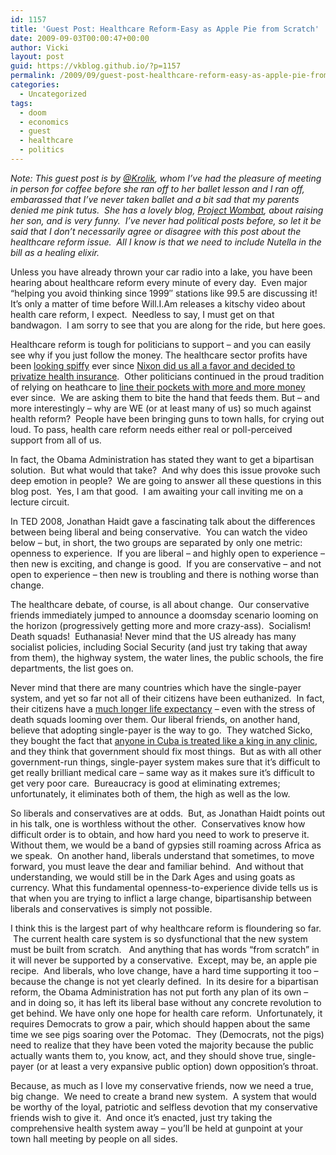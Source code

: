 ```yaml
---
id: 1157
title: 'Guest Post: Healthcare Reform-Easy as Apple Pie from Scratch'
date: 2009-09-03T00:00:47+00:00
author: Vicki
layout: post
guid: https://vkblog.github.io/?p=1157
permalink: /2009/09/guest-post-healthcare-reform-easy-as-apple-pie-from-scratch/
categories:
  - Uncategorized
tags:
  - doom
  - economics
  - guest
  - healthcare
  - politics
---
```

_Note: This guest post is by [@Krolik](http://twitter.com/krolik), whom I&#8217;ve had the pleasure of meeting in person for coffee before she ran off to her ballet lesson and I ran off, embarassed that I&#8217;ve never taken ballet and a bit sad that my parents denied me pink tutus.  She has a lovely blog, [Project Wombat](http://projectwombat.blogspot.com/), about raising her son, and is very funny.  I&#8217;ve never had political posts before, so let it be said that I don&#8217;t necessarily agree or disagree with this post about the healthcare reform issue.  All I know is that we need to include Nutella in the bill as a healing elixir._ 

Unless you have already thrown your car radio into a lake, you have been hearing about healthcare reform every minute of every day.  Even major &#8220;helping you avoid thinking since 1999&#8243; stations like 99.5 are discussing it!  It&#8217;s only a matter of time before Will.I.Am releases a kitschy video about health care reform, I expect.  Needless to say, I must get on that bandwagon.  I am sorry to see that you are along for the ride, but here goes.

Healthcare reform is tough for politicians to support &#8211; and you can easily see why if you just follow the money. The healthcare sector profits have been <a href="http://www.epi.org/analysis_and_opinion/entry/health_insurance_providers_find_ways_to_prosper_as_more_people_lose_coverag/" target="_blank">looking spiffy</a> ever since <a href="http://businesspractices.kaiserpapers.org/unauthorized-outline.html#1" target="_blank">Nixon did us all a favor and decided to privatize health insurance</a>.  Other politicians continued in the proud tradition of relying on heathcare to <a href="http://www.opensecrets.org/industries/indus.php?ind=H&goButt2.x=6&goButt2.y=7&goButt2=Submit" target="_blank">line their pockets with more and more money</a> ever since.  We are asking them to bite the hand that feeds them. But &#8211; and more interestingly &#8211; why are WE (or at least many of us) so much against health reform?  People have been bringing guns to town halls, for crying out loud. To pass, health care reform needs either real or poll-perceived support from all of us.

In fact, the Obama Administration has stated they want to get a bipartisan solution.  But what would that take?  And why does this issue provoke such deep emotion in people?  We are going to answer all these questions in this blog post.  Yes, I am that good.  I am awaiting your call inviting me on a lecture circuit.

In TED 2008, Jonathan Haidt gave a fascinating talk about the differences between being liberal and being conservative.  You can watch the video below &#8211; but, in short, the two groups are separated by only one metric: openness to experience.  If you are liberal &#8211; and highly open to experience &#8211; then new is exciting, and change is good.  If you are conservative &#8211; and not open to experience &#8211; then new is troubling and there is nothing worse than change.



The healthcare debate, of course, is all about change.  Our conservative friends immediately jumped to announce a doomsday scenario looming on the horizon (progressively getting more and more crazy-ass).  Socialism! Death squads!  Euthanasia! Never mind that the US already has many socialist policies, including Social Security (and just try taking that away from them), the highway system, the water lines, the public schools, the fire departments, the list goes on.

Never mind that there are many countries which have the single-payer system, and yet so far not all of their citizens have been euthanized.  In fact, their citizens have a [much longer life expectancy](http://en.wikipedia.org/wiki/List_of_countries_by_life_expectancy) &#8211; even with the stress of death squads looming over them. Our liberal friends, on another hand, believe that adopting single-payer is the way to go.  They watched Sicko, they bought the fact that <a href="http://www.nationalcenter.org/NPA557_Cuban_Health_Care.html" target="_blank">anyone in Cuba is treated like a king in any clinic</a>, and they think that government should fix most things.  But as with all other government-run things, single-payer system makes sure that it&#8217;s difficult to get really brilliant medical care &#8211; same way as it makes sure it&#8217;s difficult to get very poor care.  Bureaucracy is good at eliminating extremes; unfortunately, it eliminates both of them, the high as well as the low.

So liberals and conservatives are at odds.  But, as Jonathan Haidt points out in his talk, one is worthless without the other.  Conservatives know how difficult order is to obtain, and how hard you need to work to preserve it.  Without them, we would be a band of gypsies still roaming across Africa as we speak.  On another hand, liberals understand that sometimes, to move forward, you must leave the dear and familiar behind.  And without that understanding, we would still be in the Dark Ages and using goats as currency. What this fundamental openness-to-experience divide tells us is that when you are trying to inflict a large change, bipartisanship between liberals and conservatives is simply not possible.

I think this is the largest part of why healthcare reform is floundering so far.  The current health care system is so dysfunctional that the new system must be built from scratch.   And anything that has words &#8220;from scratch&#8221; in it will never be supported by a conservative.  Except, may be, an apple pie recipe.  And liberals, who love change, have a hard time supporting it too &#8211; because the change is not yet clearly defined.  In its desire for a bipartisan reform, the Obama Administration has not put forth any plan of its own &#8211; and in doing so, it has left its liberal base without any concrete revolution to get behind. We have only one hope for health care reform.  Unfortunately, it requires Democrats to grow a pair, which should happen about the same time we see pigs soaring over the Potomac.  They (Democrats, not the pigs) need to realize that they have been voted the majority because the public actually wants them to, you know, act, and they should shove true, single-payer (or at least a very expansive public option) down opposition&#8217;s throat.

Because, as much as I love my conservative friends, now we need a true, big change.  We need to create a brand new system.  A system that would be worthy of the loyal, patriotic and selfless devotion that my conservative friends wish to give it.  And once it&#8217;s enacted, just try taking the comprehensive health system away &#8211; you&#8217;ll be held at gunpoint at your town hall meeting by people on all sides.